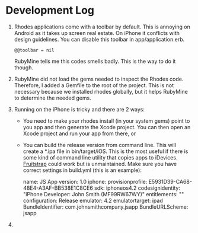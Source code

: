 Development Log
===============

1.  Rhodes applications come with a toolbar by default. This is annoying on Android as it takes up screen real estate. On
    iPhone it conflicts with design guidelines.
    You can disable this toolbar in app/application.erb.

        @@toolbar = nil

    RubyMine tells me this codes smells badly. This is the way to do it though.

2.  RubyMine did not load the gems needed to inspect the Rhodes code. Therefore, I added a Gemfile to the root of the
    project. This is not necessary because we installed rhodes globally, but it helps RubyMine to determine the needed
    gems.

3.  Running on the iPhone is tricky and there are 2 ways:
    - You need to make your rhodes install (in your system gems) point to you app and
      then generate the Xcode project. You can then open an Xcode project and run your app from there, or
    - You can build the release version from command line. This will create a *.ipa file in bin/target/iOS.
      This is the most useful if there is some kind of command line utility that copies apps to iDevices.
      [Fruitstrap](https://github.com/ghughes/fruitstrap) could work but is unmaintained.
      Make sure you have correct settings in build.yml (this is an example):

        name: JS App
        version: 1.0
        iphone:
          provisionprofile: E5931D39-CA68-48E4-A3AF-BB538E1C8CE6
          sdk: iphoneos4.2
          codesignidentity: "iPhone Developer: John Smith (MF99RW67WY)"
          entitlements: ""
          configuration: Release
          emulator: 4.2
          emulatortarget: ipad
          BundleIdentifier: com.johnsmithcompany.jsapp
          BundleURLScheme: jsapp

4.
